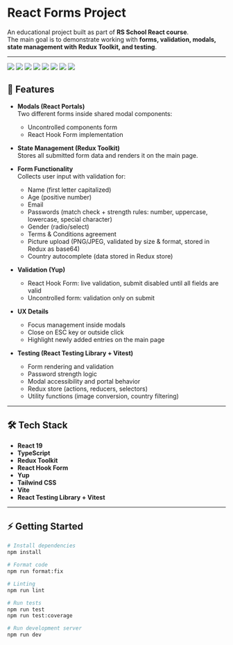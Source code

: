 # React Forms Project

An educational project built as part of **RS School React course**.  
The main goal is to demonstrate working with **forms, validation, modals, state management with Redux Toolkit, and testing**.

---

<div align="left">
  <img src="https://img.shields.io/badge/TypeScript-3178C6?style=for-the-badge&logo=typescript&logoColor=white" />
  <img src="https://img.shields.io/badge/React-20232a?style=for-the-badge&logo=react&logoColor=61dafb" />
  <img src="https://img.shields.io/badge/Redux_Toolkit-764abc?style=for-the-badge&logo=redux&logoColor=white" />
  <img src="https://img.shields.io/badge/React_Hook_Form-ec5990?style=for-the-badge&logo=reacthookform&logoColor=white" />
  <img src="https://img.shields.io/badge/Yup-2c3e50?style=for-the-badge&logoColor=white" />
  <img src="https://img.shields.io/badge/Tailwind_CSS-38b2ac?style=for-the-badge&logo=tailwind-css&logoColor=white" />
  <img src="https://img.shields.io/badge/Vitest-6E9F18?style=for-the-badge&logo=vitest&logoColor=white" />
  <img src="https://img.shields.io/badge/Vite-646CFF?style=for-the-badge&logo=vite&logoColor=white" />
</div>

## 🚀 Features

- **Modals (React Portals)**  
  Two different forms inside shared modal components:
  - Uncontrolled components form
  - React Hook Form implementation

- **State Management (Redux Toolkit)**  
  Stores all submitted form data and renders it on the main page.

- **Form Functionality**  
  Collects user input with validation for:
  - Name (first letter capitalized)
  - Age (positive number)
  - Email
  - Passwords (match check + strength rules: number, uppercase, lowercase, special character)
  - Gender (radio/select)
  - Terms & Conditions agreement
  - Picture upload (PNG/JPEG, validated by size & format, stored in Redux as base64)
  - Country autocomplete (data stored in Redux store)

- **Validation (Yup)**
  - React Hook Form: live validation, submit disabled until all fields are valid
  - Uncontrolled form: validation only on submit

- **UX Details**
  - Focus management inside modals
  - Close on ESC key or outside click
  - Highlight newly added entries on the main page

- **Testing (React Testing Library + Vitest)**
  - Form rendering and validation
  - Password strength logic
  - Modal accessibility and portal behavior
  - Redux store (actions, reducers, selectors)
  - Utility functions (image conversion, country filtering)

---

## 🛠️ Tech Stack

- **React 19**
- **TypeScript**
- **Redux Toolkit**
- **React Hook Form**
- **Yup**
- **Tailwind CSS**
- **Vite**
- **React Testing Library + Vitest**

---

## ⚡ Getting Started

```bash
# Install dependencies
npm install

# Format code
npm run format:fix

# Linting
npm run lint

# Run tests
npm run test
npm run test:coverage

# Run development server
npm run dev

```
